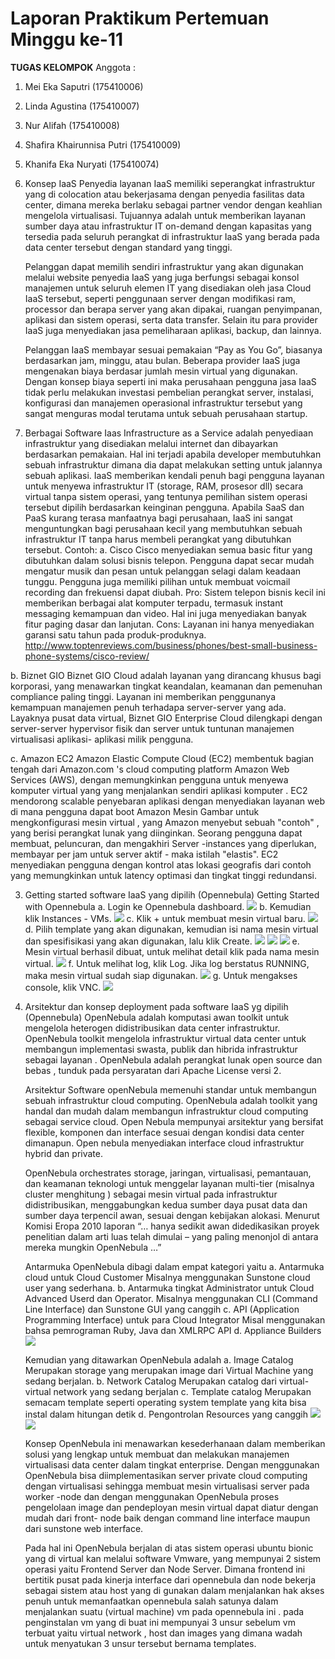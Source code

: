 # Laporan Praktikum Pertemuan Minggu ke-11

**TUGAS KELOMPOK**
Anggota :
1. Mei Eka Saputri (175410006)
2. Linda Agustina (175410007)
3. Nur Alifah (175410008)
4. Shafira Khairunnisa Putri (175410009)
5. Khanifa Eka Nuryati (175410074)

1.	Konsep IaaS
    Penyedia layanan IaaS memiliki seperangkat infrastruktur yang di colocation atau bekerjasama dengan penyedia fasilitas data center, dimana mereka berlaku sebagai partner vendor dengan keahlian mengelola virtualisasi. Tujuannya adalah untuk memberikan layanan sumber daya atau infrastruktur IT on-demand dengan kapasitas yang tersedia pada seluruh perangkat di infrastruktur IaaS yang berada pada data center tersebut dengan standard yang tinggi.

    Pelanggan dapat memilih sendiri infrastruktur yang akan digunakan melalui website penyedia IaaS yang juga berfungsi sebagai konsol manajemen untuk seluruh elemen IT yang disediakan oleh jasa Cloud IaaS tersebut, seperti penggunaan server dengan modifikasi ram, processor dan berapa server yang akan dipakai, ruangan penyimpanan, aplikasi dan sistem operasi, serta data transfer. Selain itu para provider IaaS juga menyediakan jasa pemeliharaan aplikasi, backup, dan lainnya.

    Pelanggan IaaS membayar sesuai pemakaian “Pay as You Go”, biasanya berdasarkan jam, minggu, atau bulan. Beberapa provider IaaS juga mengenakan biaya berdasar jumlah mesin virtual yang digunakan. Dengan konsep biaya seperti ini maka perusahaan pengguna jasa IaaS tidak perlu melakukan investasi pembelian perangkat server, instalasi, konfigurasi dan manajemen operasional infrastruktur tersebut yang sangat menguras modal terutama untuk sebuah perusahaan startup.
2.	Berbagai Software Iaas
    Infrastructure as a Service adalah penyediaan infrastruktur yang disediakan melalui internet dan dibayarkan berdasarkan pemakaian. Hal ini terjadi apabila developer membutuhkan sebuah infrastruktur dimana dia dapat melakukan setting untuk jalannya sebuah aplikasi. IaaS memberikan kendali penuh bagi pengguna layanan untuk menyewa infrastruktur IT (storage, RAM, prosesor dll) secara virtual tanpa sistem operasi, yang tentunya pemilihan sistem operasi tersebut dipilih berdasarkan keinginan pengguna. Apabila SaaS dan PaaS kurang terasa manfaatnya bagi perusahaan, IaaS ini sangat menguntungkan bagi perusahaan kecil yang membutuhkan sebuah infrastruktur IT tanpa harus membeli perangkat yang dibutuhkan tersebut.
    Contoh:
    a. Cisco
       Cisco menyediakan semua basic fitur yang dibutuhkan dalam solusi bisnis telepon. Pengguna dapat secar mudah mengatur musik dan pesan untuk pelanggan selagi dalam keadaan tunggu. Pengguna juga memiliki pilihan untuk membuat voicmail recording dan frekuensi dapat diubah.
       Pro:
       Sistem telepon bisnis kecil ini memberikan berbagai alat komputer terpadu, termasuk instant messaging kemampuan dan video. Hal ini juga menyediakan banyak fitur paging dasar dan lanjutan.
       Cons:
       Layanan ini hanya menyediakan garansi satu tahun pada produk-produknya.
       http://www.toptenreviews.com/business/phones/best-small-business-phone-systems/cisco-review/
 

   b. Biznet GIO
      Biznet GIO Cloud adalah layanan yang dirancang khusus bagi korporasi, yang menawarkan tingkat keandalan, keamanan dan pemenuhan compliance paling tinggi. Layanan ini memberikan penggunanya kemampuan manajemen penuh terhadapa server-server yang ada. Layaknya pusat data virtual, Biznet GIO Enterprise Cloud dilengkapi dengan server-server hypervisor fisik dan server untuk tuntunan manajemen virtualisasi aplikasi- aplikasi milik pengguna.

   c. Amazon EC2
      Amazon Elastic Compute Cloud (EC2) membentuk bagian tengah dari Amazon.com 's cloud computing platform Amazon Web Services (AWS), dengan memungkinkan pengguna untuk menyewa komputer virtual yang yang menjalankan sendiri aplikasi komputer . EC2 mendorong scalable penyebaran aplikasi dengan menyediakan layanan web di mana pengguna dapat boot Amazon Mesin Gambar untuk mengkonfigurasi mesin virtual , yang Amazon menyebut sebuah "contoh" , yang berisi perangkat lunak yang diinginkan. Seorang pengguna dapat membuat, peluncuran, dan mengakhiri Server -instances yang diperlukan, membayar per jam untuk server aktif - maka istilah "elastis". EC2 menyediakan pengguna dengan kontrol atas lokasi geografis dari contoh yang memungkinkan untuk latency optimasi dan tingkat tinggi redundansi.

3.	Getting started software IaaS yang dipilih (Opennebula)
    Getting Started with Opennebula
    a. Login ke Opennebula dashboard.
       ![](tcc11/1.png)
    b. Kemudian klik Instances - VMs.
       ![](tcc11/2.png)
    c. Klik + untuk membuat mesin virtual baru.
       ![](tcc11/3.png)
    d. Pilih template yang akan digunakan, kemudian isi nama mesin virtual dan spesifisikasi yang akan digunakan, lalu
       klik Create.
       ![](tcc11/4.png)
       ![](tcc11/5.png)
       ![](tcc11/6.png)
    e. Mesin virtual berhasil dibuat, untuk melihat detail klik pada nama mesin virtual.
       ![](tcc11/7.png)
    f. Untuk melihat log, klik Log. Jika log berstatus RUNNING, maka mesin virtual sudah siap digunakan.
       ![](tcc11/8.png)
    g. Untuk mengakses console, klik VNC.
       ![](tcc11/9.png)

4.	Arsitektur dan konsep deployment pada software IaaS yg dipilih (Opennebula)
    OpenNebula adalah komputasi awan toolkit untuk mengelola heterogen didistribusikan data center infrastruktur. OpenNebula toolkit mengelola infrastruktur virtual data center untuk membangun implementasi swasta, publik dan hibrida infrastruktur sebagai layanan . OpenNebula adalah  perangkat lunak open source dan bebas , tunduk pada persyaratan dari Apache License versi 2.

    Arsitektur
    Software openNebula memenuhi standar untuk membangun sebuah infrastruktur cloud computing. OpenNebula adalah toolkit yang handal dan mudah dalam membangun infrastruktur cloud computing sebagai service cloud. Open Nebula mempunyai arsitektur yang bersifat flexible, komponen dan interface sesuai dengan kondisi data center dimanapun. Open nebula menyediakan interface cloud infrastruktur hybrid dan private.

    OpenNebula orchestrates storage, jaringan, virtualisasi, pemantauan, dan keamanan  teknologi untuk menggelar layanan multi-tier (misalnya cluster menghitung ) sebagai mesin virtual pada infrastruktur didistribusikan, menggabungkan kedua sumber daya pusat data dan sumber daya terpencil awan, sesuai dengan kebijakan alokasi. Menurut Komisi Eropa 2010 laporan “… hanya sedikit awan didedikasikan proyek penelitian dalam arti luas telah dimulai – yang paling menonjol di antara mereka mungkin OpenNebula …”

    Antarmuka OpenNebula dibagi dalam empat kategori yaitu
     a. Antarmuka cloud untuk Cloud Customer
        Misalnya menggunakan Sunstone cloud user yang sederhana.
     b. Antarmuka tingkat Administrator untuk Cloud Advanced Userd dan Operator.
        Misalnya menggunakan CLI (Command Line Interface) dan Sunstone GUI yang canggih
     c.	API (Application Programming Interface) untuk para Cloud Integrator
        Misal menggunakan bahsa pemrograman Ruby, Java dan XMLRPC API
     d.	Appliance Builders
        ![](tcc11/10.png)

    Kemudian yang ditawarkan OpenNebula adalah
     a. Image Catalog
        Merupakan storage yang merupakan image dari Virtual Machine yang sedang berjalan.
     b.	Network Catalog
        Merupakan catalog dari virtual-virtual network yang sedang berjalan
     c.	Template catalog
        Merupakan semacam template seperti operating system template yang kita bisa instal dalam hitungan detik
     d.	Pengontrolan Resources yang canggih
        ![](tcc11/11.png)
        ![](tcc11/12.png)

    Konsep OpenNebula ini menawarkan kesederhanaan dalam memberikan solusi yang lengkap untuk membuat dan melakukan manajemen virtualisasi data center dalam tingkat enterprise. Dengan  menggunakan OpenNebula bisa  diimplementasikan  server private  cloud  computing dengan  virtualisasi sehingga membuat mesin virtualisasi server pada worker -node dan dengan  menggunakan OpenNebula proses  pengelolaan image dan pendeployan mesin virtual  dapat diatur dengan mudah dari front- node baik dengan command line interface maupun dari sunstone web interface.

    Pada hal ini OpenNebula berjalan di atas sistem operasi ubuntu bionic yang di virtual kan melalui software Vmware, yang mempunyai 2 sistem operasi yaitu Frontend Server dan Node Server. Dimana frontend ini bertitik pusat pada kinerja interface dari opennebula dan node bekerja sebagai sistem atau host yang di gunakan dalam menjalankan hak akses penuh untuk memanfaatkan opennebula salah satunya dalam menjalankan suatu (virtual machine) vm pada opennebula ini . pada penginstalan vm yang di buat ini mempunyai 3 unsur sebelum vm terbuat yaitu virtual network , host dan images yang dimana wadah untuk menyatukan 3 unsur tersebut bernama templates. 
